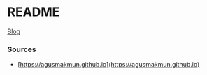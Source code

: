 # README
[Blog](https://alexander-schreiner.github.io/)

### Sources
* [https://agusmakmun.github.io](https://agusmakmun.github.io)
